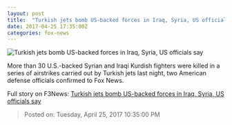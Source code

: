 ```yaml
---
layout: post
title:  "Turkish jets bomb US-backed forces in Iraq, Syria, US officials say"
date: 2017-04-25 17:35:00Z
categories: fox-news
---
```


![Turkish jets bomb US-backed forces in Iraq, Syria, US officials say](http://a57.foxnews.com/media2.foxnews.com/BrightCove/694940094001/2017/04/18/876/493/694940094001_5402124821001_5402114589001-vs.jpg?ve=1&tl=1)

More than 30 U.S.-backed Syrian and Iraqi Kurdish fighters were killed in a series of airstrikes carried out by Turkish jets last night, two American defense officials confirmed to Fox News.


Full story on F3News: [Turkish jets bomb US-backed forces in Iraq, Syria, US officials say](http://www.f3nws.com/n/R4Vdn)

> Posted on: Tuesday, April 25, 2017 10:35:00 PM
